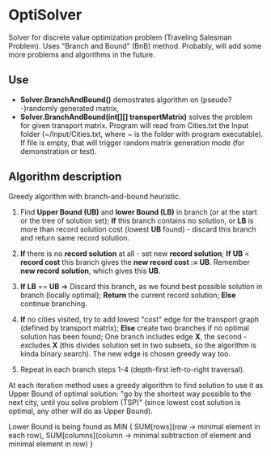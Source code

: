 # OptiSolver
Solver for discrete value optimization problem (Traveling Salesman Problem). Uses "Branch and Bound" (BnB) method.
Probably, will add some more problems and algorithms in the future. 

## Use 

- **Solver.BranchAndBound()** demostrates algorithm on (pseudo?-)randomly generated matrix, 
- **Solver.BranchAndBound(int[][] transportMatrix)** solves the problem for given transport matrix. Program will read from Cities.txt the Input folder (~/Input/Cities.txt, where ~ is the folder with program executable). If file is empty, that will trigger random matrix generation mode (for demonstration or test).

## Algorithm description

Greedy algorithm with branch-and-bound heuristic.
  
  1. Find **Upper Bound (UB)** and **lower Bound (LB)** in branch (or at the start or the tree of solution set); 
  **If** this branch contains no solution, or **LB** is more than record solution cost (lowest **UB** found) - discard this branch and return same record solution.
  
  2. **If** there is no **record solution** at all - set new **record solution**; 
  **If** **UB** < **record cost** this branch gives the **new record cost := UB**. Remember **new record solution**, which gives this **UB**.
  
  3. **If** **LB** == **UB** => Discard this branch, as we found best possible solution in branch (locally optimal); **Return** the current record solution;
 **Else** continue branching.
  
  4. **If** no cities visited, try to add lowest "cost" edge for the transport graph (defined by transport matrix); 
  **Else** create two branches if no optimal solution has been found; One branch includes edge **X**, the second - excludes **X** (this divides solution set in two subsets, so the algorithm is kinda binary search). The new edge is chosen greedy way too.
  
  5. Repeat in each branch steps 1-4 (depth-first left-to-right traversal).
  
  At each iteration method uses a greedy algorithm to find solution to use it as Upper Bound of optimal solution: "go by the
  shortest way possible to the next city, until you solve problem (TSP)" (since lowest cost solution is optimal, any other will do as Upper Bound).
  
  
  Lower Bound is being found as 
  MIN {
                                     SUM[rows](row -> minimal element in each row), 
                                     SUM[columns](column -> minimal subtraction of element and minimal element in row)
      }
  
  
